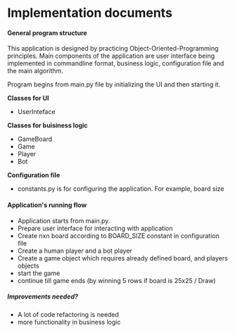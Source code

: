# Implementation documents

#### General program structure
 This application is designed by practicing Object-Oriented-Programming principles.
 Main components of the application are user interface being implemented in commandline format, business logic,
 configuration file and the main algorithm.

Program begins from main.py file by initializing the UI and then starting it.

**Classes for UI**
 - UserInteface

**Classes for buisiness logic**
 - GameBoard
 - Game
 - Player
 - Bot

**Configuration file**
 - constants.py is for configuring the application. For example, board size

#### Application's running flow
 - Application starts from main.py.
 - Prepare user interface for interacting with application
 - Create nxn board according to BOARD_SIZE constant in configuration file
 - Create a human player and a bot player
 - Create a game object which requires already defined board, and players objects
 - start the game
 - continue till game ends (by winning 5 rows if board is 25x25 / Draw)



##### Improvements needed?
 - A lot of code refactoring is needed
 - more functionality in business logic